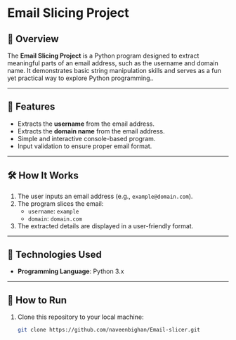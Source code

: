 # Email Slicing Project

## 📧 Overview

The **Email Slicing Project** is a Python program designed to extract meaningful parts of an email address, such as the username and domain name. It demonstrates basic string manipulation skills and serves as a fun yet practical way to explore Python programming..

---

## 🔑 Features

- Extracts the **username** from the email address.
- Extracts the **domain name** from the email address.
- Simple and interactive console-based program.
- Input validation to ensure proper email format.

---

## 🛠️ How It Works

1. The user inputs an email address (e.g., `example@domain.com`).
2. The program slices the email:
   - `username`: `example`
   - `domain`: `domain.com`
3. The extracted details are displayed in a user-friendly format.

---

## 🚀 Technologies Used

- **Programming Language**: Python 3.x

---

## 🔄 How to Run

1. Clone this repository to your local machine:
   ```bash
   git clone https://github.com/naveenbighan/Email-slicer.git
